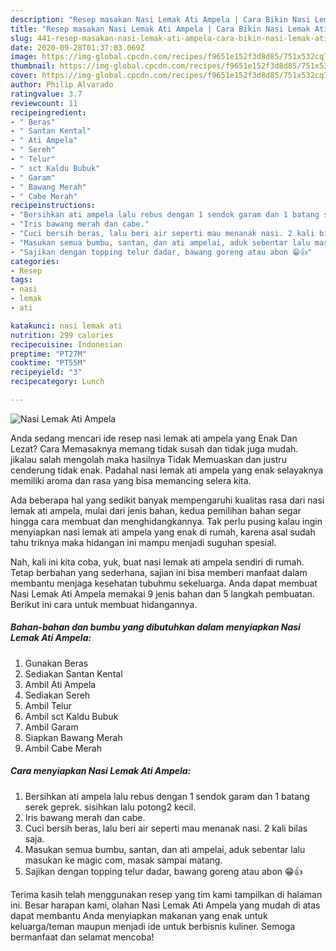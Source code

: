 ```yaml
---
description: "Resep masakan Nasi Lemak Ati Ampela | Cara Bikin Nasi Lemak Ati Ampela Yang Enak dan Simpel"
title: "Resep masakan Nasi Lemak Ati Ampela | Cara Bikin Nasi Lemak Ati Ampela Yang Enak dan Simpel"
slug: 441-resep-masakan-nasi-lemak-ati-ampela-cara-bikin-nasi-lemak-ati-ampela-yang-enak-dan-simpel
date: 2020-09-28T01:37:03.069Z
image: https://img-global.cpcdn.com/recipes/f9651e152f3d8d85/751x532cq70/nasi-lemak-ati-ampela-foto-resep-utama.jpg
thumbnail: https://img-global.cpcdn.com/recipes/f9651e152f3d8d85/751x532cq70/nasi-lemak-ati-ampela-foto-resep-utama.jpg
cover: https://img-global.cpcdn.com/recipes/f9651e152f3d8d85/751x532cq70/nasi-lemak-ati-ampela-foto-resep-utama.jpg
author: Philip Alvarado
ratingvalue: 3.7
reviewcount: 11
recipeingredient:
- " Beras"
- " Santan Kental"
- " Ati Ampela"
- " Sereh"
- " Telur"
- " sct Kaldu Bubuk"
- " Garam"
- " Bawang Merah"
- " Cabe Merah"
recipeinstructions:
- "Bersihkan ati ampela lalu rebus dengan 1 sendok garam dan 1 batang serek geprek. sisihkan lalu potong2 kecil."
- "Iris bawang merah dan cabe."
- "Cuci bersih beras, lalu beri air seperti mau menanak nasi. 2 kali bilas saja."
- "Masukan semua bumbu, santan, dan ati ampelai, aduk sebentar lalu masukan ke magic com, masak sampai matang."
- "Sajikan dengan topping telur dadar, bawang goreng atau abon 😁👍"
categories:
- Resep
tags:
- nasi
- lemak
- ati

katakunci: nasi lemak ati 
nutrition: 299 calories
recipecuisine: Indonesian
preptime: "PT27M"
cooktime: "PT55M"
recipeyield: "3"
recipecategory: Lunch

---
```



![Nasi Lemak Ati Ampela](https://img-global.cpcdn.com/recipes/f9651e152f3d8d85/751x532cq70/nasi-lemak-ati-ampela-foto-resep-utama.jpg)

Anda sedang mencari ide resep nasi lemak ati ampela yang Enak Dan Lezat? Cara Memasaknya memang tidak susah dan tidak juga mudah. jikalau salah mengolah maka hasilnya Tidak Memuaskan dan justru cenderung tidak enak. Padahal nasi lemak ati ampela yang enak selayaknya memiliki aroma dan rasa yang bisa memancing selera kita.



Ada beberapa hal yang sedikit banyak mempengaruhi kualitas rasa dari nasi lemak ati ampela, mulai dari jenis bahan, kedua pemilihan bahan segar hingga cara membuat dan menghidangkannya. Tak perlu pusing kalau ingin menyiapkan nasi lemak ati ampela yang enak di rumah, karena asal sudah tahu triknya maka hidangan ini mampu menjadi suguhan spesial.


Nah, kali ini kita coba, yuk, buat nasi lemak ati ampela sendiri di rumah. Tetap berbahan yang sederhana, sajian ini bisa memberi manfaat dalam membantu menjaga kesehatan tubuhmu sekeluarga. Anda dapat membuat Nasi Lemak Ati Ampela memakai 9 jenis bahan dan 5 langkah pembuatan. Berikut ini cara untuk membuat hidangannya.

<!--inarticleads1-->

##### Bahan-bahan dan bumbu yang dibutuhkan dalam menyiapkan Nasi Lemak Ati Ampela:

1. Gunakan  Beras
1. Sediakan  Santan Kental
1. Ambil  Ati Ampela
1. Sediakan  Sereh
1. Ambil  Telur
1. Ambil  sct Kaldu Bubuk
1. Ambil  Garam
1. Siapkan  Bawang Merah
1. Ambil  Cabe Merah




<!--inarticleads2-->

##### Cara menyiapkan Nasi Lemak Ati Ampela:

1. Bersihkan ati ampela lalu rebus dengan 1 sendok garam dan 1 batang serek geprek. sisihkan lalu potong2 kecil.
1. Iris bawang merah dan cabe.
1. Cuci bersih beras, lalu beri air seperti mau menanak nasi. 2 kali bilas saja.
1. Masukan semua bumbu, santan, dan ati ampelai, aduk sebentar lalu masukan ke magic com, masak sampai matang.
1. Sajikan dengan topping telur dadar, bawang goreng atau abon 😁👍




Terima kasih telah menggunakan resep yang tim kami tampilkan di halaman ini. Besar harapan kami, olahan Nasi Lemak Ati Ampela yang mudah di atas dapat membantu Anda menyiapkan makanan yang enak untuk keluarga/teman maupun menjadi ide untuk berbisnis kuliner. Semoga bermanfaat dan selamat mencoba!
